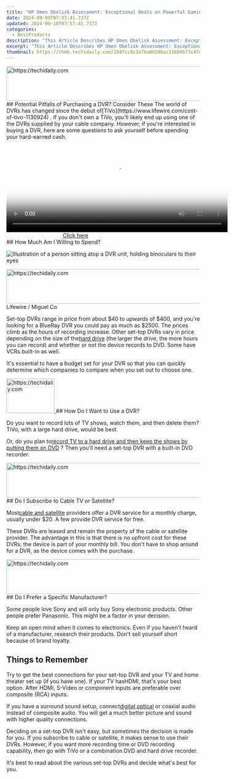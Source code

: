 ```yaml
---
title: "HP Omen Obelisk Assessment: Exceptional Deals on Powerful Gaming PCs"
date: 2024-09-09T07:57:41.737Z
updated: 2024-09-10T07:57:41.737Z
categories:
  - BestProducts
description: "This Article Describes HP Omen Obelisk Assessment: Exceptional Deals on Powerful Gaming PCs"
excerpt: "This Article Describes HP Omen Obelisk Assessment: Exceptional Deals on Powerful Gaming PCs"
thumbnail: https://thmb.techidaily.com/104fcc0c1e7ba0020bac11684b73c47c97661f3e4742e08d1374a286a48bed4c.jpg
---
```


<!-- affiliate ads begin -->
<a href="https://appsumo.8odi.net/c/5597632/2123749/7443" target="_top" id="2123749">
  <img src="//a.impactradius-go.com/display-ad/7443-2123749" border="0" alt="https://techidaily.com" width="728" height="90"/>
</a>
<img height="0" width="0" src="https://appsumo.8odi.net/i/5597632/2123749/7443" style="position:absolute;visibility:hidden;" border="0" />
<!-- affiliate ads end -->
## Potential Pitfalls of Purchasing a DVR? Consider These
 The world of DVRs has changed since the debut of[TiVo](https://www.lifewire.com/cost-of-tivo-1130924) . If you don't own a TiVo, you'll likely end up using one of the DVRs supplied by your cable company. However, if you're interested in buying a DVR, here are some questions to ask yourself before spending your hard-earned cash.

<!-- affiliate ads begin -->
<span id="1982456">
					<video width="576" height="240" style="cursor:pointer"
           poster="//a.impactradius-go.com/display-clicktoplayimage/1982456.png"
           onclick="if(!this.playClicked){this.play();this.setAttribute('controls',true);this.playClicked=true;}">
	   <source src="//a.impactradius-go.com/display-ad/22993-1982456">
	   <img src="//a.impactradius-go.com/display-clicktoplayimage/1982456.png" style="border: none; height: 100%; width: 100%; object-fit: contain">
	</video>
	<div style="width:360px;text-align:center"><a href="javascript:window.open(decodeURIComponent('https%3A%2F%2Fhomestyler.sjv.io%2Fc%2F5597632%2F1982456%2F22993'), '_blank');void(0);">Click here</a></div>
</span>
<img height="0" width="0" src="https://imp.pxf.io/i/5597632/1982456/22993" style="position:absolute;visibility:hidden;" border="0" />
<!-- affiliate ads end -->
## How Much Am I Willing to Spend?

![Illustration of a person sitting atop a DVR unit, holding binoculars to their eyes](https://www.lifewire.com/thmb/vGt5VvBsFKDr7ygkp5Wt6zid8u4=/1500x0/filters:no_upscale():max_bytes(150000):strip_icc():format(webp)/set-top-dvr-1130767-f2aa7f11e3d2442b966d53b8aa2d25fd.png)

<!-- affiliate ads begin -->
<a href="https://ephamedtechinc.pxf.io/c/5597632/2137227/26400" target="_top" id="2137227">
  <img src="//a.impactradius-go.com/display-ad/26400-2137227" border="0" alt="https://techidaily.com" width="728" height="90"/>
</a>
<img height="0" width="0" src="https://ephamedtechinc.pxf.io/i/5597632/2137227/26400" style="position:absolute;visibility:hidden;" border="0" />
<!-- affiliate ads end -->
Lifewire / Miguel Co

 Set-top DVRs range in price from about $40 to upwards of $400, and you're looking for a BlueRay DVR you could pay as much as $2500\. The prices climb as the hours of recording increase. Other set-top DVRs vary in price depending on the size of the[hard drive](https://www.lifewire.com/what-is-a-hard-disk-drive-2618152) (the larger the drive, the more hours you can record) and whether or not the device records to DVD. Some have VCRs built-in as well.

 It's essential to have a budget set for your DVR so that you can quickly determine which companies to compare when you set out to choose one.

<!-- affiliate ads begin -->
<a href="https://aligracehair.sjv.io/c/5597632/2115927/19272" target="_top" id="2115927">
  <img src="//a.impactradius-go.com/display-ad/19272-2115927" border="0" alt="https://techidaily.com" width="125" height="90"/>
</a>
<img height="0" width="0" src="https://aligracehair.sjv.io/i/5597632/2115927/19272" style="position:absolute;visibility:hidden;" border="0" />
<!-- affiliate ads end -->
## How Do I Want to Use a DVR?

 Do you want to record lots of TV shows, watch them, and then delete them? TiVo, with a large hard drive, would be best.

 Or, do you plan to[record TV to a hard drive and then keep the shows by putting them on DVD](https://www.lifewire.com/transferring-video-dvr-1130792) ? Then you'll need a set-top DVR with a built-in DVD recorder.

<!-- affiliate ads begin -->
<a href="https://ephamedtechinc.pxf.io/c/5597632/2130533/26400" target="_top" id="2130533">
  <img src="//a.impactradius-go.com/display-ad/26400-2130533" border="0" alt="https://techidaily.com" width="728" height="90"/>
</a>
<img height="0" width="0" src="https://ephamedtechinc.pxf.io/i/5597632/2130533/26400" style="position:absolute;visibility:hidden;" border="0" />
<!-- affiliate ads end -->
## Do I Subscribe to Cable TV or Satellite?

 Most[cable and satellite](https://www.lifewire.com/benefits-of-antenna-use-3276150) providers offer a DVR service for a monthly charge, usually under $20\. A few provide DVR service for free.

 These DVRs are leased and remain the property of the cable or satellite provider. The advantage in this is that there is no upfront cost for these DVRs; the device is part of your monthly bill. You don't have to shop around for a DVR, as the device comes with the purchase.

<!-- affiliate ads begin -->
<a href="https://ephamedtechinc.pxf.io/c/5597632/2137205/26400" target="_top" id="2137205">
  <img src="//a.impactradius-go.com/display-ad/26400-2137205" border="0" alt="https://techidaily.com" width="728" height="90"/>
</a>
<img height="0" width="0" src="https://ephamedtechinc.pxf.io/i/5597632/2137205/26400" style="position:absolute;visibility:hidden;" border="0" />
<!-- affiliate ads end -->
## Do I Prefer a Specific Manufacturer?

 Some people love Sony and will only buy Sony electronic products. Other people prefer Panasonic. This might be a factor in your decision.

 Keep an open mind when it comes to electronics. Even if you haven't heard of a manufacturer, research their products. Don't sell yourself short because of brand loyalty.

## Things to Remember

 Try to get the best connections for your set-top DVR and your TV and home theater set up (if you have one). If your TV hasHDMI, that's your best option. After HDMI, S-Video or component inputs are preferable over composite (RCA) inputs.

 If you have a surround sound setup, connect[digital optical](https://www.lifewire.com/digital-optical-connection-1846881) or coaxial audio instead of composite audio. You will get ​a much better picture and sound with higher quality connections.

 Deciding on a set-top DVR isn't easy, but sometimes the decision is made for you. If you subscribe to cable or satellite, it makes sense to use their DVRs. However, if you want more recording time or DVD recording capability, then go with TiVo or a combination DVD and hard drive recorder.

 It's best to read about the various set-top DVRs and decide what's best for you.



<ins class="adsbygoogle"
     style="display:block"
     data-ad-format="autorelaxed"
     data-ad-client="ca-pub-7571918770474297"
     data-ad-slot="1223367746"></ins>



<ins class="adsbygoogle"
     style="display:block"
     data-ad-client="ca-pub-7571918770474297"
     data-ad-slot="8358498916"
     data-ad-format="auto"
     data-full-width-responsive="true"></ins>



